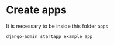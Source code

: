 # Create apps
 It is necessary to be inside this folder `apps`
```sh
django-admin startapp example_app
```